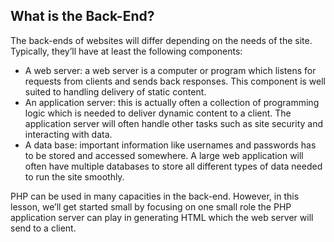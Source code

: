 ## What is the Back-End?

The back-ends of websites will differ depending on the needs of the site. Typically, they’ll have at least the following components:

- A web server: a web server is a computer or program which listens for requests from clients and sends back responses. This component is well suited to handling delivery of static content.
- An application server: this is actually often a collection of programming logic which is needed to deliver dynamic content to a client. The application server will often handle other tasks such as site security and interacting with data.
- A data base: important information like usernames and passwords has to be stored and accessed somewhere. A large web application will often have multiple databases to store all different types of data needed to run the site smoothly.

PHP can be used in many capacities in the back-end. However, in this lesson, we’ll get started small by focusing on one small role the PHP application server can play in generating HTML which the web server will send to a client.
